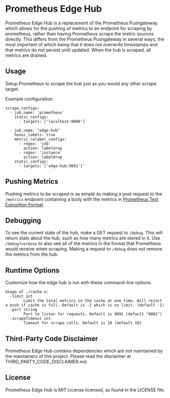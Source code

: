 # Prometheus Edge Hub

Prometheus Edge Hub is a replacement of the Prometheus Pushgateway which allows for the pushing of metrics to an endpoint for scraping by prometheus, rather than having Prometheus scrape the metric sources directly. This differs from the Prometheus Pushgateway in several ways, the most important of which being that it does not overwrite timestamps and that metrics do not persist until updated. When the hub is scraped, all metrics are drained.

## Usage

Setup Prometheus to scrape the hub just as you would any other scrape target.

Example configuration:
```
scrape_configs:
  - job_name: 'prometheus'
    static_configs:
      - targets: ['localhost:9090']

  - job_name: "edge-hub"
    honor_labels: true
    metric_relabel_configs:
      - regex: 'job'
        action: labeldrop
      - regex: 'instance'
        action: labeldrop
    static_configs:
      - targets: ['edge-hub:9091']'
```

## Pushing Metrics

Pushing metrics to be scraped is as simple as making a post request to the `/metrics` endpoint containing a body with the metrics in [Prometheus Text Exposition Format](https://prometheus.io/docs/instrumenting/exposition_formats/).

## Debugging

To see the current state of the hub, make a GET request to `/debug`. This will return stats about the hub, such as how many metrics are stored in it. Use `/debug?verbose` to also see all of the metrics in the format that Prometheus would receive when scraping. Making a request to `/debug` does not remove the metrics from the hub.

## Runtime Options
Customize how the edge hub is run with these command-line options.
```
Usage of ./cache.o:
  -limit int
        Limit the total metrics in the cache at one time. Will reject a push if cache is full. Default is -1 which is no limit. (default -1)
  -port string
        Port to listen for requests. Default is 9091 (default "9091")
  -scrapeTimeout int
        Timeout for scrape calls. Default is 10 (default 10)
```
## Third-Party Code Disclaimer
Prometheus Edge Hub contains dependencies which are not maintained by the maintainers of this project. Please read the disclaimer at THIRD_PARTY_CODE_DISCLAIMER.md.

## License

Prometheus Edge Hub is MIT License licensed, as found in the LICENSE file.
